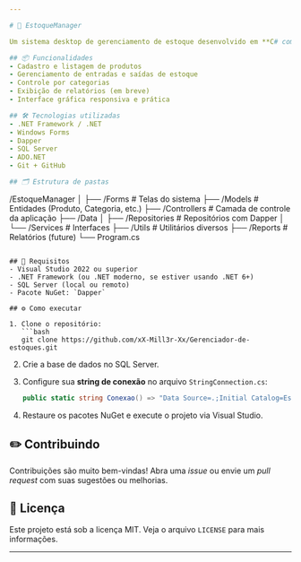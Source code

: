 ```yaml
---

# 🧾 EstoqueManager

Um sistema desktop de gerenciamento de estoque desenvolvido em **C# com Windows Forms**, utilizando **Dapper** como ORM leve e **SQL Server** como banco de dados.

## 📦 Funcionalidades
- Cadastro e listagem de produtos
- Gerenciamento de entradas e saídas de estoque
- Controle por categorias
- Exibição de relatórios (em breve)
- Interface gráfica responsiva e prática

## 🛠️ Tecnologias utilizadas
- .NET Framework / .NET
- Windows Forms
- Dapper
- SQL Server
- ADO.NET
- Git + GitHub

## 🗂️ Estrutura de pastas

```
/EstoqueManager
│
├── /Forms              # Telas do sistema
├── /Models             # Entidades (Produto, Categoria, etc.)
├── /Controllers        # Camada de controle da aplicação
├── /Data
│   ├── /Repositories   # Repositórios com Dapper
│   └── /Services       # Interfaces
├── /Utils              # Utilitários diversos
├── /Reports            # Relatórios (future)
└── Program.cs
```

## 🧠 Requisitos
- Visual Studio 2022 ou superior
- .NET Framework (ou .NET moderno, se estiver usando .NET 6+)
- SQL Server (local ou remoto)
- Pacote NuGet: `Dapper`

## ⚙️ Como executar

1. Clone o repositório:
   ```bash
   git clone https://github.com/xX-Mill3r-Xx/Gerenciador-de-estoques.git
   ```

2. Crie a base de dados no SQL Server.

3. Configure sua **string de conexão** no arquivo `StringConnection.cs`:
   ```csharp
   public static string Conexao() => "Data Source=.;Initial Catalog=EstoqueManagerDB;Integrated Security=True;";
   ```

4. Restaure os pacotes NuGet e execute o projeto via Visual Studio.

## ✏️ Contribuindo
Contribuições são muito bem-vindas! Abra uma _issue_ ou envie um _pull request_ com suas sugestões ou melhorias.

## 📄 Licença
Este projeto está sob a licença MIT. Veja o arquivo `LICENSE` para mais informações.

---
```

